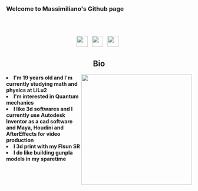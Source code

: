 ### Welcome to Massimiliano's Github page
<br />
<br />
<p align='center'>
   <a href="https://www.linkedin.com/in/massimiliano-ferrulli-ab7507223/"><img height="30" src="https://cdn-icons-png.flaticon.com/512/49/49408.png"></a>&nbsp;&nbsp;
<a href="https://twitter.com/Maxferrulli"><img height="30" src="https://cdn.icon-icons.com/icons2/38/PNG/512/twitter_social_5083.png"></a>&nbsp;&nbsp;
<a href="https://open.spotify.com/user/9nbu8xmskt73ez8czmh80q9c0?si=eda1f561c6324689"><img height="30" src="https://cdn.iconscout.com/icon/free/png-256/spotify-14-437140.png"></a>&nbsp;&nbsp;

  
  
  <h2 align="center"> Bio </h2>
<img width="300" src="https://24.media.tumblr.com/tumblr_m3hisaQMQ51qzqnxxo1_500.gif" align="right">
<li>
 <b>I'm 19 years old and I'm currently studying math and physics at LiLu2</b> 
<li>
 <b>I'm interested in Quantum mechanics</b> 
<li>
<b>I like 3d softwares and I currently use Autodesk Inventor as a cad software and Maya, Houdini and AfterEffects for video production</b>
</li>
<li>
<b>I 3d print with my Flsun SR </b> 
</li>
<li>
<b>I do like building gunpla models in my sparetime</b> 
</li>

</li>
<br><br><br>
</div>
<div>
  
  
 </p>



  
